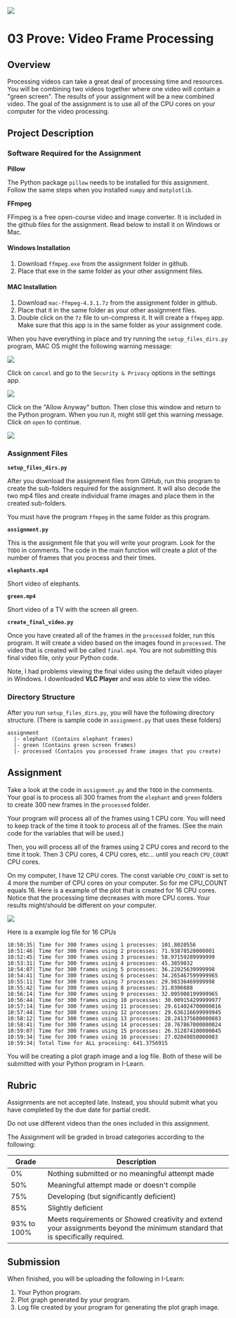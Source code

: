 ![](../site/banner.png)

# 03 Prove: Video Frame Processing

## Overview

Processing videos can take a great deal of processing time and resources.  You will be combining two videos together where one video will contain a "green screen".  The results of your assignment will be a new combined video.  The goal of the assignment is to use all of the CPU cores on your computer for the video processing.

## Project Description

### Software Required for the Assignment

**Pillow**

The Python package `pillow` needs to be installed for this assignment.  Follow the same steps when you installed `numpy` and `matplotlib`.

**FFmpeg**

FFmpeg is a free open-course video and image converter.  It is included in the github files for the assignment.  Read below to install it on Windows or Mac.

#### Windows Installation

1. Download `ffmpeg.exe` from the assignment folder in github.
2. Place that exe in the same folder as your other assignment files.

#### MAC Installation

1. Download `mac-ffmpeg-4.3.1.7z` from the assignment folder in github.
2. Place that it in the same folder as your other assignment files.
3. Double click on the `7z` file to un-compress it.  It will create a `ffmpeg` app.  Make sure that this app is in the same folder as your assignment code.

When you have everything in place and try running the `setup_files_dirs.py` program, MAC OS might the following warning message:

![](mac-step1.png)

Click on `cancel` and go to the `Security & Privacy` options in the settings app.

![](mac-step2.png)

Click on the "Allow Anyway" button.  Then close this window and return to the Python program.  When you run it, might still get this warning message.  Click on `open` to continue.

![](mac-step3.png)

### Assignment Files

**`setup_files_dirs.py`**

After you download the assignment files from GitHub, run this program to create the sub-folders required for the assignment.  It will also decode the two mp4 files and create individual frame images and place them in the created sub-folders.

You must have the program `ffmpeg` in the same folder as this program.

**`assignment.py`**

This is the assignment file that you will write your program. Look for the `TODO` in comments.  The code in the main function will create a plot of the number of frames that you process and their times.

**`elephants.mp4`**

Short video of elephants.

**`green.mp4`**

Short video of a TV with the screen all green.

**`create_final_video.py`**

Once you have created all of the frames in the `processed` folder, run this program.  It will create a video based on the images found in `processed`.  The video that is created will be called `final.mp4`.  You are not submitting this final video file, only your Python code.

Note, I had problems viewing the final video using the default video player in Windows.  I downloaded **VLC Player** and was able to view the video.

### Directory Structure

After you run `setup_files_dirs.py`, you will have the following directory structure.  (There is sample code in `assignment.py` that uses these folders)

```text
assignment
  |- elephant (Contains elephant frames)
  |- green (Contains green screen frames)
  |- processed (Contains you processed frame images that you create)
```

## Assignment

Take a look at the code in `assignment.py` and the `TODO` in the comments.  Your goal is to process all 300 frames from the `elephant` and `green` folders to create 300 new frames in the `processed` folder.

Your program will process all of the frames using 1 CPU core.  You will need to keep track of the time it took to process all of the frames.  (See the main code for the variables that will be used.)

Then, you will process all of the frames using 2 CPU cores and record to the time it took.  Then 3 CPU cores, 4 CPU cores, etc... until you reach `CPU_COUNT` CPU cores.

On my computer, I have 12 CPU cores.  The const variable `CPU_COUNT` is set to 4 more the number of CPU cores on your computer.  So for me CPU_COUNT equals 16.  Here is a example of the plot that is created for 16 CPU cores.  Notice that the processing time decreases with more CPU cores.  Your results might/should be different on your computer.

![](16_cpu_cores_300_frames.png)

Here is a example log file for 16 CPUs

```
10:50:35| Time for 300 frames using 1 processes: 101.8020556
10:51:46| Time for 300 frames using 2 processes: 71.93878520000001
10:52:45| Time for 300 frames using 3 processes: 58.97159289999999
10:53:31| Time for 300 frames using 4 processes: 45.3859032
10:54:07| Time for 300 frames using 5 processes: 36.22025639999998
10:54:41| Time for 300 frames using 6 processes: 34.265467599999965
10:55:11| Time for 300 frames using 7 processes: 29.98336469999998
10:55:42| Time for 300 frames using 8 processes: 31.0306688
10:56:14| Time for 300 frames using 9 processes: 32.005908199999965
10:56:44| Time for 300 frames using 10 processes: 30.009154299999977
10:57:14| Time for 300 frames using 11 processes: 29.614024700000016
10:57:44| Time for 300 frames using 12 processes: 29.636116699999945
10:58:12| Time for 300 frames using 13 processes: 28.241375600000083
10:58:41| Time for 300 frames using 14 processes: 28.767867000000024
10:59:07| Time for 300 frames using 15 processes: 26.312874100000045
10:59:34| Time for 300 frames using 16 processes: 27.02049850000003
10:59:34| Total Time for ALL procesing: 641.3756915
```

You will be creating a plot graph image and a log file.  Both of these will be submitted with your Python program in I-Learn.

## Rubric

Assignments are not accepted late. Instead, you should submit what you have completed by the due date for partial credit.

Do not use different videos than the ones included in this assignment.

The Assignment will be graded in broad categories according to the following:

| Grade | Description |
|-------|-------------|
| 0% | Nothing submitted or no meaningful attempt made |
| 50% | Meaningful attempt made or doesn't compile |
| 75% | Developing (but significantly deficient) |
| 85% | Slightly deficient |
| 93% to 100% | Meets requirements or Showed creativity and extend your assignments beyond the minimum standard that is specifically required. |


## Submission

When finished, you will be uploading the following in I-Learn:

1. Your Python program.
2. Plot graph generated by your program.
3. Log file created by your program for generating the plot graph image.

